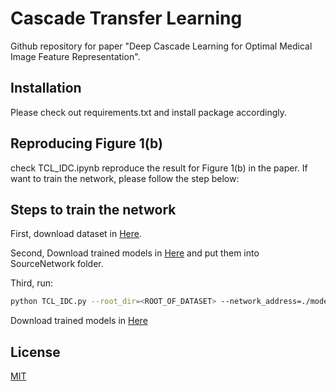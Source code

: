 # Cascade Transfer Learning

Github repository for paper "Deep Cascade Learning for Optimal Medical Image Feature Representation".

## Installation
Please check out requirements.txt and install package accordingly.

## Reproducing Figure 1(b)
check TCL_IDC.ipynb reproduce the result for Figure 1(b) in the paper. 
If want to train the network, please follow the step below:

## Steps to train the network

First, download dataset in [Here](https://www.kaggle.com/paultimothymooney/breast-histopathology-images).

Second, Download trained models in [Here](https://drive.google.com/drive/folders/1yqCOjaommJvcErzz01LiJaQbX8V6wy2b?usp=sharing)
and put them into SourceNetwork folder.

Third, run:
```bash
python TCL_IDC.py --root_dir=<ROOT_OF_DATASET> --network_address=./model/sourcemodel/SourceNetwork
```
Download trained models in [Here](https://drive.google.com/drive/folders/1yqCOjaommJvcErzz01LiJaQbX8V6wy2b?usp=sharing)

## License
[MIT](https://choosealicense.com/licenses/mit/)
